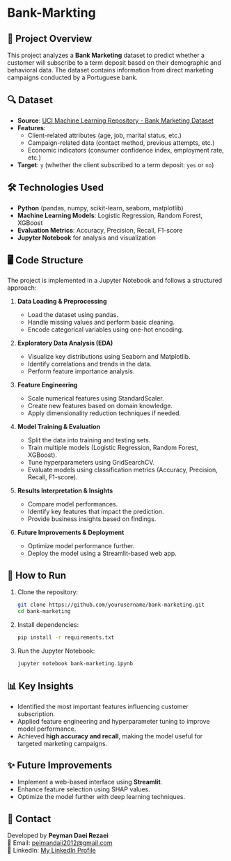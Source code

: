 # Bank-Markting

## 📌 Project Overview
This project analyzes a **Bank Marketing** dataset to predict whether a customer will subscribe to a term deposit based on their demographic and behavioral data. The dataset contains information from direct marketing campaigns conducted by a Portuguese bank.

## 🔍 Dataset
- **Source**: [UCI Machine Learning Repository - Bank Marketing Dataset](https://archive.ics.uci.edu/ml/datasets/Bank+Marketing)
- **Features**:
  - Client-related attributes (age, job, marital status, etc.)
  - Campaign-related data (contact method, previous attempts, etc.)
  - Economic indicators (consumer confidence index, employment rate, etc.)
- **Target**: `y` (whether the client subscribed to a term deposit: `yes` or `no`)

## 🛠️ Technologies Used
- **Python** (pandas, numpy, scikit-learn, seaborn, matplotlib)
- **Machine Learning Models**: Logistic Regression, Random Forest, XGBoost
- **Evaluation Metrics**: Accuracy, Precision, Recall, F1-score
- **Jupyter Notebook** for analysis and visualization

## 🖥️ Code Structure
The project is implemented in a Jupyter Notebook and follows a structured approach:

1. **Data Loading & Preprocessing**
   - Load the dataset using pandas.
   - Handle missing values and perform basic cleaning.
   - Encode categorical variables using one-hot encoding.

2. **Exploratory Data Analysis (EDA)**
   - Visualize key distributions using Seaborn and Matplotlib.
   - Identify correlations and trends in the data.
   - Perform feature importance analysis.

3. **Feature Engineering**
   - Scale numerical features using StandardScaler.
   - Create new features based on domain knowledge.
   - Apply dimensionality reduction techniques if needed.

4. **Model Training & Evaluation**
   - Split the data into training and testing sets.
   - Train multiple models (Logistic Regression, Random Forest, XGBoost).
   - Tune hyperparameters using GridSearchCV.
   - Evaluate models using classification metrics (Accuracy, Precision, Recall, F1-score).

5. **Results Interpretation & Insights**
   - Compare model performances.
   - Identify key features that impact the prediction.
   - Provide business insights based on findings.

6. **Future Improvements & Deployment**
   - Optimize model performance further.
   - Deploy the model using a Streamlit-based web app.

## 🚀 How to Run
1. Clone the repository:
   ```bash
   git clone https://github.com/yourusername/bank-marketing.git
   cd bank-marketing
   ```
2. Install dependencies:
   ```bash
   pip install -r requirements.txt
   ```
3. Run the Jupyter Notebook:
   ```bash
   jupyter notebook bank-marketing.ipynb
   ```

## 📊 Key Insights
- Identified the most important features influencing customer subscription.
- Applied feature engineering and hyperparameter tuning to improve model performance.
- Achieved **high accuracy and recall**, making the model useful for targeted marketing campaigns.

## ✨ Future Improvements
- Implement a web-based interface using **Streamlit**.
- Enhance feature selection using SHAP values.
- Optimize the model further with deep learning techniques.


## 📧 Contact
Developed by **Peyman Daei Rezaei**  
📩 Email: peimandaii2012@gmail.com  
🔗 LinkedIn: [My LinkedIn Profile](https://www.linkedin.com/in/peymandaeirezaei/)

